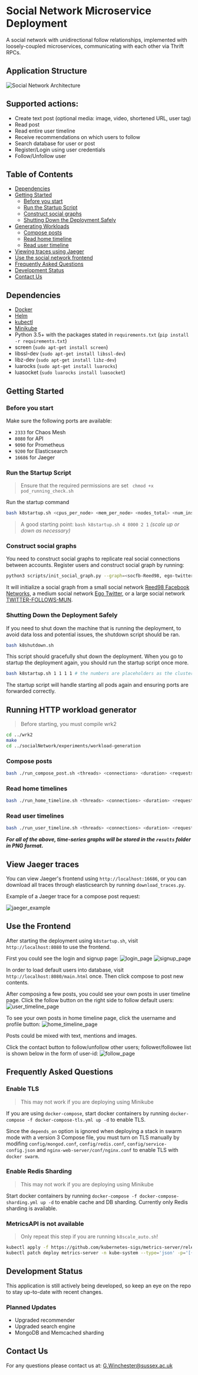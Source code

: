 # Social Network Microservice Deployment

A social network with unidirectional follow relationships, implemented with loosely-coupled microservices, communicating with each other via Thrift RPCs.

## Application Structure

![Social Network Architecture](figures/socialNet_arch.png)

## Supported actions:

* Create text post (optional media: image, video, shortened URL, user tag)
* Read post
* Read entire user timeline
* Receive recommendations on which users to follow
* Search database for user or post
* Register/Login using user credentials
* Follow/Unfollow user

## Table of Contents
- [Dependencies](#dependencies)
- [Getting Started](#getting-started)
  - [Before you start](#before-you-start)
  - [Run the Startup Script](#run-the-startup-script)
  - [Construct social graphs](#construct-social-graphs)
  - [Shutting Down the Deployment Safely](#shutting-down-the-deployment-safely)
- [Generating Workloads](#running-http-workload-generator)
  - [Compose posts](#compose-posts)
  - [Read home timeline](#read-home-timelines)
  - [Read user timeline](#read-user-timelines)
- [Viewing traces using Jaeger](#view-jaeger-traces)
- [Use the social network frontend](#use-the-frontend)
- [Frequently Asked Questions](#frequently-asked-questions)
- [Development Status](#development-status)
- [Contact Us](#contact-us)

## Dependencies

* [Docker](https://docs.docker.com/engine/install/)
* [Helm](https://helm.sh/docs/intro/quickstart/)
* [kubectl](https://kubernetes.io/docs/tasks/tools/)
* [Minikube](https://minikube.sigs.k8s.io/docs/start/)
* Python 3.5+ with the packages stated in `requirements.txt` (`pip install -r requirements.txt`)
* screen (`sudo apt-get install screen`)
* libssl-dev (`sudo apt-get install libssl-dev`)
* libz-dev (`sudo apt-get install libz-dev`)
* luarocks (`sudo apt-get install luarocks`)
* luasocket (`sudo luarocks install luasocket`)

## Getting Started

### Before you start

Make sure the following ports are available:
- `2333` for Chaos Mesh
- `8080` for API
- `9090` for Prometheus
- `9200` for Elasticsearch
- `16686` for Jaeger

### Run the Startup Script

> Ensure that the required permissions are set `
chmod +x pod_running_check.sh`

Run the startup command
```bash
bash k8startup.sh <cpus_per_node> <mem_per_node> <nodes_total> <num_instances>
```
> A good starting point: `bash k8startup.sh 4 8000 2 1` *(scale up or down as necessary)*

### Construct social graphs

You need to construct social graphs to replicate real social connections between accounts. Register users and construct social graph by running: 

```bash
python3 scripts/init_social_graph.py --graph=<socfb-Reed98, ego-twitter, or soc-twitter-follows-mun>
```

It will initialize a social graph from a small social network [Reed98 Facebook Networks](http://networkrepository.com/socfb-Reed98.php), a medium social network [Ego Twitter](https://snap.stanford.edu/data/ego-Twitter.html), or a large social network [TWITTER-FOLLOWS-MUN](https://networkrepository.com/soc-twitter-follows-mun.php).

### Shutting Down the Deployment Safely

If you need to shut down the machine that is running the deployment, to avoid data loss and potential issues, the shutdown script should be ran.

```bash
bash k8shutdown.sh
```

This script should gracefully shut down the deployment. When you go to startup the deployment again, you should run the startup script once more.

```bash
bash k8startup.sh 1 1 1 1 # the numbers are placeholders as the cluster already exists
```

The startup script will handle starting all pods again and ensuring ports are forwarded correctly.

## Running HTTP workload generator

> Before starting, you must compile wrk2

```bash
cd ../wrk2
make
cd ../socialNetwork/experiments/workload-generation
```

### Compose posts

```bash
bash ./run_compose_post.sh <threads> <connections> <duration> <requests_per_second>
```

### Read home timelines

```bash
bash ./run_home_timeline.sh <threads> <connections> <duration> <requests_per_second>
```

### Read user timelines

```bash
bash ./run_user_timeline.sh <threads> <connections> <duration> <requests_per_second>
```

***For all of the above, time-series graphs will be stored in the `results` folder in PNG format.***

## View Jaeger traces

You can view Jaeger's frontend using `http://localhost:16686`, or you can download all traces through elasticsearch by running `download_traces.py`.

Example of a Jaeger trace for a compose post request:

![jaeger_example](figures/socialNet_jaeger.png)

## Use the Frontend

After starting the deployment using `k8startup.sh`, visit `http://localhost:8080` to use the frontend.

First you could see the login and signup page:
![login_page](figures/login.png)
![signup_page](figures/signup.png)

In order to load default users into database, visit `http://localhost:8080/main.html` once. Then click compose to post new contents.

After composing a few posts, you could see your own posts in user timeline page. Click the follow button on the right side to follow default users:
![user_timeline_page](figures/user_timeline.png)

To see your own posts in home timeline page, click the username and profile button:
![home_timeline_page](figures/home_timeline.png)

Posts could be mixed with text, mentions and images.

Click the contact button to follow/unfollow other users; follower/followee list is shown below in the form of user-id:
![follow_page](figures/follow.png)

## Frequently Asked Questions

### Enable TLS

> This may not work if you are deploying using Minikube

If you are using `docker-compose`, start docker containers by running `docker-compose -f docker-compose-tls.yml up -d` to enable TLS.

Since the `depends_on` option is ignored when deploying a stack in swarm mode with a version 3 Compose file, you
must turn on TLS manually by modifing `config/mongod.conf`, `config/redis.conf`, `config/service-config.json` and
`nginx-web-server/conf/nginx.conf` to enable TLS with `docker swarm`.

### Enable Redis Sharding

> This may not work if you are deploying using Minikube

Start docker containers by running `docker-compose -f docker-compose-sharding.yml up -d` to enable cache and DB sharding. Currently only Redis sharding is available.

### MetricsAPI is not available

> Only repeat this step if you are running `k8scale_auto.sh`!

```bash
kubectl apply -f https://github.com/kubernetes-sigs/metrics-server/releases/latest/download/components.yaml
kubectl patch deploy metrics-server -n kube-system --type='json' -p='[{"op": "add", "path": "/spec/template/spec/containers/0/args/-", "value": "--kubelet-insecure-tls=true"}]'
```

## Development Status

This application is still actively being developed, so keep an eye on the repo to stay up-to-date with recent changes.

### Planned Updates

* Upgraded recommender
* Upgraded search engine
* MongoDB and Memcached sharding

## Contact Us

For any questions please contact us at: <G.Winchester@sussex.ac.uk>